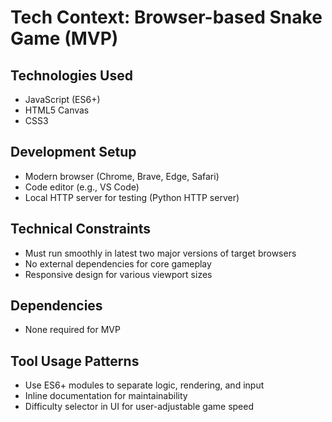 # Tech Context: Browser-based Snake Game (MVP)

## Technologies Used
- JavaScript (ES6+)
- HTML5 Canvas
- CSS3

## Development Setup
- Modern browser (Chrome, Brave, Edge, Safari)
- Code editor (e.g., VS Code)
- Local HTTP server for testing (Python HTTP server)

## Technical Constraints
- Must run smoothly in latest two major versions of target browsers
- No external dependencies for core gameplay
- Responsive design for various viewport sizes

## Dependencies
- None required for MVP

## Tool Usage Patterns
- Use ES6+ modules to separate logic, rendering, and input
- Inline documentation for maintainability
- Difficulty selector in UI for user-adjustable game speed 